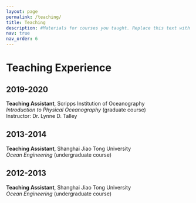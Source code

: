 ```yaml
---
layout: page
permalink: /teaching/
title: Teaching
description: #Materials for courses you taught. Replace this text with your description.
nav: true
nav_order: 6
---
```


# Teaching Experience

## 2019-2020  
**Teaching Assistant**, Scripps Institution of Oceanography  
*Introduction to Physical Oceanography* (graduate course)  
Instructor: Dr. Lynne D. Talley  

## 2013-2014  
**Teaching Assistant**, Shanghai Jiao Tong University  
*Ocean Engineering* (undergraduate course)

## 2012-2013  
**Teaching Assistant**, Shanghai Jiao Tong University  
*Ocean Engineering* (undergraduate course)
